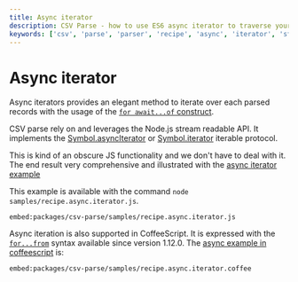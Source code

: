 ```yaml
---
title: Async iterator
description: CSV Parse - how to use ES6 async iterator to traverse your records.
keywords: ['csv', 'parse', 'parser', 'recipe', 'async', 'iterator', 'stream', 'pipe', 'read']
---
```


# Async iterator

Async iterators provides an elegant method to iterate over each parsed records with the usage of the [`for await...of` construct](https://developer.mozilla.org/en-US/docs/Web/JavaScript/Reference/Statements/for-await...of).

CSV parse rely on and leverages the Node.js stream readable API. It implements the [Symbol.asyncIterator](https://developer.mozilla.org/en-US/docs/Web/JavaScript/Reference/Global_Objects/Symbol/asyncIterator) or [Symbol.iterator](https://developer.mozilla.org/en-US/docs/Web/JavaScript/Reference/Global_Objects/Symbol/iterator) iterable protocol.

This is kind of an obscure JS functionality and we don't have to deal with it. The end result very comprehensive and illustrated with the [async iterator example](https://github.com/adaltas/node-csv/blob/master/packages/csv-parse/samples/recipe.async.iterator.js)

This example is available with the command `node samples/recipe.async.iterator.js`.

`embed:packages/csv-parse/samples/recipe.async.iterator.js`

Async iteration is also supported in CoffeeScript. It is expressed with the [`for...from`](https://coffeescript.org/#generators) syntax available since version 1.12.0. The [async example in coffeescript](https://github.com/adaltas/node-csv/blob/master/packages/csv-parse/samples/recipe.async.iterator.coffee) is:

`embed:packages/csv-parse/samples/recipe.async.iterator.coffee`
